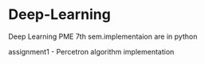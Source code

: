 # Deep-Learning
Deep Learning PME 7th  sem.implementaion are in python

assignment1 - Percetron algorithm implementation
